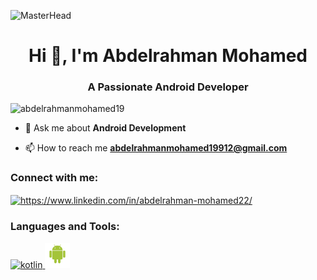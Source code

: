 ![MasterHead](https://1.bp.blogspot.com/-7A4WynwLsMw/XbBpCXG8fHI/AAAAAAAAMt4/uOa1bpLskYgrwGbllhSu2SDj_Mig8SXJQCLcBGAsYHQ/s1600/2000_600px.gif)

<h1 align="center">Hi 👋, I'm Abdelrahman Mohamed</h1>
<h3 align="center">A Passionate Android Developer</h3>
<p align="left"> <img src="https://komarev.com/ghpvc/?username=abdelrahmanmohamed19&label=Profile%20views&color=0e75b6&style=flat" alt="abdelrahmanmohamed19" /> </p>

- 💬 Ask me about **Android Development**

- 📫 How to reach me **abdelrahmanmohamed19912@gmail.com**

<h3 align="left">Connect with me:</h3>
<p align="left">
<a href="https://www.linkedin.com/in/abdelrahmanmohamedd/" target="blank">
<img align="center" src="https://raw.githubusercontent.com/rahuldkjain/github-profile-readme-generator/master/src/images/icons/Social/linked-in-alt.svg" alt="https://www.linkedin.com/in/abdelrahman-mohamed22/" height="30" width="40" /></a>
</p>

<h3 align="left">Languages and Tools:</h3>
<p align="left">  <a href="https://kotlinlang.org" target="_blank" rel="noreferrer"> <img src="https://www.vectorlogo.zone/logos/kotlinlang/kotlinlang-icon.svg" alt="kotlin" width="40" height="40"/> </a> <a href="https://developer.android.com" target="_blank" rel="noreferrer"> <img src="https://raw.githubusercontent.com/devicons/devicon/master/icons/android/android-original-wordmark.svg" alt="android" width="40" height="40"/> </a> </p>


